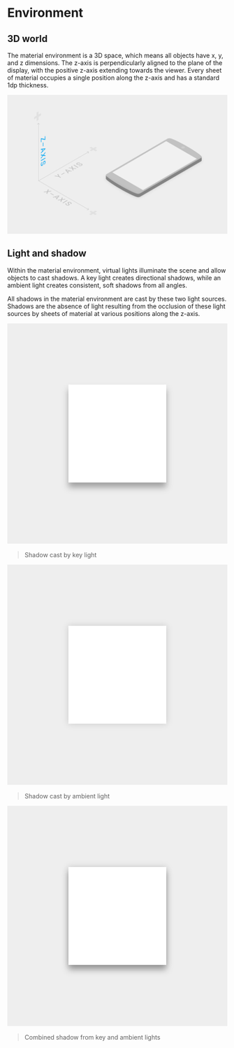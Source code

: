 # Environment

## 3D world

The material environment is a 3D space, which means all objects have x, y, and z dimensions. The z-axis is perpendicularly aligned to the plane of the display, with the positive z-axis extending towards the viewer. Every sheet of material occupies a single position along the z-axis and has a standard 1dp thickness.

![](images/whats-material/whatismaterial_environment_3d.png)

## Light and shadow

Within the material environment, virtual lights illuminate the scene and allow objects to cast shadows. A key light creates directional shadows, while an ambient light creates consistent, soft shadows from all angles.

All shadows in the material environment are cast by these two light sources. Shadows are the absence of light resulting from the occlusion of these light sources by sheets of material at various positions along the z-axis.


![](images/whats-material/whatismaterial_environment_shadow1.png)

> Shadow cast by key light

![](images/whats-material/whatismaterial_environment_shadow2.png)

> Shadow cast by ambient light

![](images/whats-material/whatismaterial_environment_shadow3.png)

> Combined shadow from key and ambient lights

